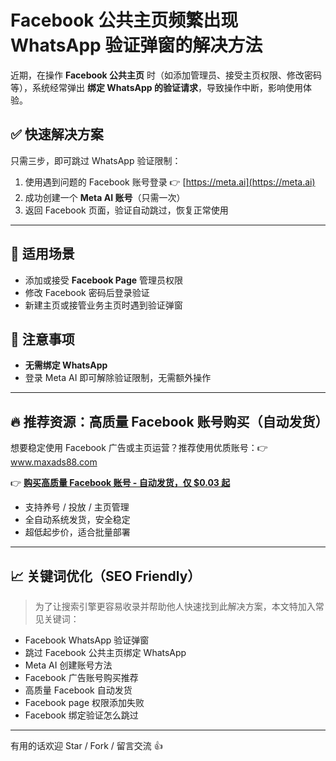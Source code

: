 # Facebook 公共主页频繁出现 WhatsApp 验证弹窗的解决方法

近期，在操作 **Facebook 公共主页** 时（如添加管理员、接受主页权限、修改密码等），系统经常弹出 **绑定 WhatsApp 的验证请求**，导致操作中断，影响使用体验。

## ✅ 快速解决方案

只需三步，即可跳过 WhatsApp 验证限制：

1. 使用遇到问题的 Facebook 账号登录 👉 [https://meta.ai](https://meta.ai)  
2. 成功创建一个 **Meta AI 账号**（只需一次）  
3. 返回 Facebook 页面，验证自动跳过，恢复正常使用

---

## 🔧 适用场景

- 添加或接受 **Facebook Page** 管理员权限  
- 修改 Facebook 密码后登录验证  
- 新建主页或接管业务主页时遇到验证弹窗

## 📝 注意事项

- **无需绑定 WhatsApp**  
- 登录 Meta AI 即可解除验证限制，无需额外操作

---

## 🔥 推荐资源：高质量 Facebook 账号购买（自动发货）

想要稳定使用 Facebook 广告或主页运营？推荐使用优质账号：👉 www.maxads88.com

👉 **[购买高质量 Facebook 账号 - 自动发货，仅 $0.03 起](https://www.maxads88.com)**  
- 支持养号 / 投放 / 主页管理  
- 全自动系统发货，安全稳定  
- 超低起步价，适合批量部署

---

## 📈 关键词优化（SEO Friendly）

> 为了让搜索引擎更容易收录并帮助他人快速找到此解决方案，本文特加入常见关键词：

- Facebook WhatsApp 验证弹窗  
- 跳过 Facebook 公共主页绑定 WhatsApp  
- Meta AI 创建账号方法  
- Facebook 广告账号购买推荐  
- 高质量 Facebook 自动发货  
- Facebook page 权限添加失败  
- Facebook 绑定验证怎么跳过  

---

有用的话欢迎 Star / Fork / 留言交流 👍  
